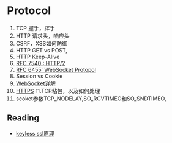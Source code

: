 # Protocol

1. TCP  握手，挥手
2. HTTP 请求头，响应头
3. CSRF，XSS如何防御
4. HTTP GET vs POST,
5. HTTP Keep-Alive
6. [RFC 7540 :  HTTP/2 ](https://tools.ietf.org/html/rfc7540)
7. [RFC 6455:  WebSocket Protopol](https://tools.ietf.org/html/rfc6455)
8. Session vs Cookie
9. [WebSocket详解](http://www.52im.net/forum.php?mod=viewthread&tid=331&ctid=15)
10. [HTTPS](./https.md)
11.TCP粘包，以及如何处理
12. scoket参数TCP_NODELAY,SO_RCVTIMEO和SO_SNDTIMEO,

## Reading

* [keyless ssl原理](https://andblog.cn/?p=852)

